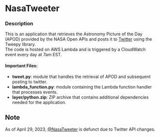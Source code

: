 # NasaTweeter




### Description ###
This is an application that retrieves the Astronomy Picture of the Day (APOD) provided by the NASA Open APIs 
and posts it to [Twitter](https://twitter.com/NasaTweeter) using the Tweepy library.  
The code is hosted on AWS Lambda and is triggered by a CloudWatch event every day at 7am EST.

#### Important Files: ####
- **tweet.py**: module that handles the retrieval of APOD and subsequent posting to twitter.
- **lambda_function.py**: module containing the Lambda function handler that processes events.
- **layer/python.zip**: ZIP archive that contains additional dependencies needed for the application. 

## Note ##

As of April 29, 2023, [@NasaTweeter](https://twitter.com/NasaTweeter) is defunct due to Twitter API changes.
